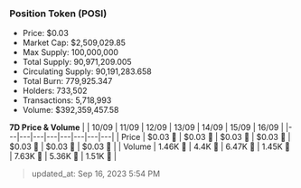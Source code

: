
  ### Position Token (POSI)
  - Price: $0.03
  - Market Cap: $2,509,029.85
  - Max Supply: 100,000,000
  - Total Supply: 90,971,209.005
  - Circulating Supply: 90,191,283.658
  - Total Burn: 779,925.347
  - Holders: 733,502
  - Transactions: 5,718,993
  - Volume: $392,359,457.58

  **7D Price & Volume**
  | | 10&#x2F;09 | 11&#x2F;09 | 12&#x2F;09 | 13&#x2F;09 | 14&#x2F;09 | 15&#x2F;09 | 16&#x2F;09 |
  |---|---|---|---|---|---|---|---|
  | Price | $0.03 🔻 | $0.03 🚀 | $0.03 🚀 | $0.03 🚀 | $0.03 🚀 | $0.03 🔻 | $0.03 🔻 |
  | Volume | 1.46K 🔻 | 4.4K 🚀 | 6.47K 🚀 | 1.45K 🔻 | 7.63K 🚀 | 5.36K 🔻 | 1.51K 🔻 |

  > updated_at: Sep 16, 2023 5:54 PM
